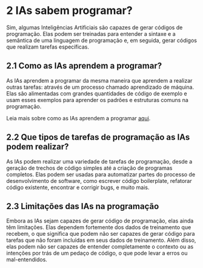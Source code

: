 # 2 IAs sabem programar?

Sim, algumas Inteligências Artificiais são capazes de gerar códigos de programação. Elas podem ser treinadas para entender a sintaxe e a semântica de uma linguagem de programação e, em seguida, gerar códigos que realizam tarefas específicas.

## 2.1 Como as IAs aprendem a programar?

As IAs aprendem a programar da mesma maneira que aprendem a realizar outras tarefas: através de um processo chamado aprendizado de máquina. Elas são alimentadas com grandes quantidades de código de exemplo e usam esses exemplos para aprender os padrões e estruturas comuns na programação.

Leia mais sobre como as IAs aprendem a programar [aqui](capitulo_2/como_ias_aprendem_programar.md).

## 2.2 Que tipos de tarefas de programação as IAs podem realizar?

As IAs podem realizar uma variedade de tarefas de programação, desde a geração de trechos de código simples até a criação de programas completos. Elas podem ser usadas para automatizar partes do processo de desenvolvimento de software, como escrever código boilerplate, refatorar código existente, encontrar e corrigir bugs, e muito mais.

## 2.3 Limitações das IAs na programação

Embora as IAs sejam capazes de gerar código de programação, elas ainda têm limitações. Elas dependem fortemente dos dados de treinamento que recebem, o que significa que podem não ser capazes de gerar código para tarefas que não foram incluídas em seus dados de treinamento. Além disso, elas podem não ser capazes de entender completamente o contexto ou as intenções por trás de um pedaço de código, o que pode levar a erros ou mal-entendidos.
